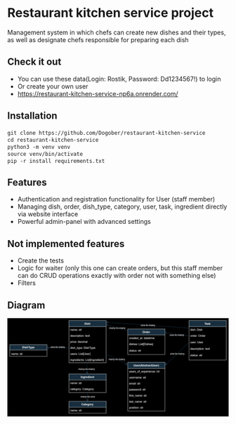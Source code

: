 # Restaurant kitchen service project

Management system in which chefs can create new dishes and their types, as well as designate chefs responsible for preparing each dish

## Check it out

* You can use these data(Login: Rostik, Password: Dd1234567!) to login
* Or create your own user
* https://restaurant-kitchen-service-np6a.onrender.com/

## Installation

```shell
git clone https://github.com/Dogober/restaurant-kitchen-service
cd restaurant-kitchen-service
python3 -m venv venv
source venv/bin/activate
pip -r install requirements.txt
```

## Features

* Authentication and registration functionality for User (staff member)
* Managing dish, order, dish_type, category, user, task, ingredient directly via website interface
* Powerful admin-panel with advanced settings

## Not implemented features

* Create the tests
* Logic for waiter (only this one can create orders, but this staff member can do CRUD operations exactly with order not with something else)
* Filters

## Diagram

![db-model-diagram](model-diagram.png)
